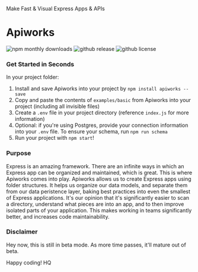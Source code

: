Make Fast & Visual Express Apps & APIs

# Apiworks

![npm monthly downloads](https://img.shields.io/npm/dm/apiworks.svg)
![github release](https://img.shields.io/github/release/haseebnqureshi/apiworks.svg)
![github license](https://img.shields.io/github/license/haseebnqureshi/apiworks.svg)

### Get Started in Seconds
In your project folder:

1. Install and save Apiworks into your project by ```npm install apiworks --save```
2. Copy and paste the contents of ```examples/basic``` from Apiworks into your project (including all invisible files)
3. Create a ```.env``` file in your project directory (reference ```index.js``` for more information)
4. Optional: if you're using Postgres, provide your connection information into your ```.env``` file. To ensure your schema, run ```npm run schema```
4. Run your project with ```npm start```!

### Purpose
Express is an amazing framework. There are an infinite ways in which an Express app can be organized and maintained, which is great. This is where Apiworks comes into play.
Apiworks allows us to create Express apps using folder structures. It helps us organize our data models, and separate them from our data peristence layer, baking best practices into even the smallest of Express applications.
It's our opinion that it's significantly easier to scan a directory, understand what pieces are into an app, and to then improve isolated parts of your application. This makes working in teams significantly better, and increases code maintainability.

### Disclaimer
Hey now, this is still in beta mode. As more time passes, it'll mature out of beta.

Happy coding!
HQ
